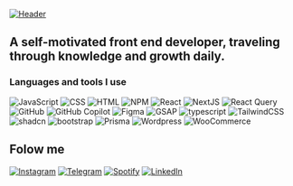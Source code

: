 [![Header](https://github.com/whiteechocolatee/whiteechocolatee/blob/main/assets/gh-banner.png)](https://www.andreyblack.com/)

## A self-motivated front end developer, traveling through knowledge and growth daily.

### Languages and tools I use
![JavaScript](https://img.shields.io/badge/-JS-CAFB74?style=for-the-badge&logo=javascript&logoColor=000000)
![CSS](https://img.shields.io/badge/-CSS-CAFB74?style=for-the-badge&logo=css3&logoColor=000000)
![HTML](https://img.shields.io/badge/-HTML-CAFB74?style=for-the-badge&logo=html5&logoColor=000000)
![NPM](https://img.shields.io/badge/-npm-CAFB74?style=for-the-badge&logo=npm&logoColor=000000)
![React](https://img.shields.io/badge/-React-CAFB74?style=for-the-badge&logo=react&logoColor=000000)
![NextJS](https://img.shields.io/badge/-NextJS-CAFB74?style=for-the-badge&logo=react&logoColor=000000)
![React Query](https://img.shields.io/badge/-ReactQuery-CAFB74?style=for-the-badge&logo=reactquery&logoColor=000000)
![GitHub](https://img.shields.io/badge/-GitHub-CAFB74?style=for-the-badge&logo=github&logoColor=000000)
![GitHub Copilot](https://img.shields.io/badge/-Copilot-CAFB74?style=for-the-badge&logo=githubcopilot&logoColor=000000)
![Figma](https://img.shields.io/badge/-Figma-CAFB74?style=for-the-badge&logo=figma&logoColor=000000)
![GSAP](https://img.shields.io/badge/-GSAP-CAFB74?style=for-the-badge&logo=actigraph&logoColor=000000)
![typescript](https://img.shields.io/badge/-TypeScript-CAFB74?style=for-the-badge&logo=typescript&logoColor=000000)
![TailwindCSS](https://img.shields.io/badge/-TailwindCSS-CAFB74?style=for-the-badge&logo=tailwindcss&logoColor=000000)
![shadcn](https://img.shields.io/badge/-shadcn-CAFB74?style=for-the-badge&logo=shadcnui&logoColor=000000)
![bootstrap](https://img.shields.io/badge/-bootstrap-CAFB74?style=for-the-badge&logo=bootstrap&logoColor=000000)
![Prisma](https://img.shields.io/badge/-Prisma-CAFB74?style=for-the-badge&logo=prisma&logoColor=000000)
![Wordpress](https://img.shields.io/badge/-Wordpress-CAFB74?style=for-the-badge&logo=wordpress&logoColor=000000)
![WooCommerce](https://img.shields.io/badge/-WooCommerce-CAFB74?style=for-the-badge&logo=woo&logoColor=000000)


## Folow me
[![Instagram](https://img.shields.io/badge/-Instagram-CAFB74?style=for-the-badge&logo=javascript&logoColor=000000)](https://www.instagram.com/whiiteechocolatee?igsh=Zmp6MnR3eG13OTl5)
[![Telegram](https://img.shields.io/badge/-Telegram-CAFB74?style=for-the-badge&logo=telegram&logoColor=000000)](https://t.me/andreybllck)
[![Spotify](https://img.shields.io/badge/-Spotify-CAFB74?style=for-the-badge&logo=spotify&logoColor=000000)](https://open.spotify.com/user/3132thhwfcaihyndh463gnsux7re)
[![LinkedIn](https://img.shields.io/badge/-LinkedIn-CAFB74?style=for-the-badge&logo=linkedin&logoColor=000000)](https://www.linkedin.com/in/whiiteechocolatee/)
